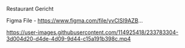 Restaurant Gericht

Figma File - https://www.figma.com/file/yvClSI9AZB...




https://user-images.githubusercontent.com/114925418/233783304-3d004d20-d4de-4d09-9d44-c15a191b398c.mp4






